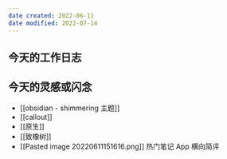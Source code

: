 ```yaml
---
date created: 2022-06-11
date modified: 2022-07-14
---
```


## 今天的工作日志

## 今天的灵感或闪念

- [[obsidian - shimmering 主题]]
- [[callout]]
- [[原生]]
- [[致橡树]]
- [[Pasted image 20220611151616.png]] 热门笔记 App 横向简评
